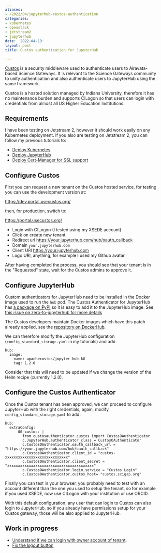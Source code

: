```yaml
---
aliases:
- /2022/04/jupyterhub-custos-authentication
categories:
- kubernetes
- openstack
- jetstream2
- jupyterhub
date: '2022-04-13'
layout: post
title: Custos authentication for JupyterHub

---
```


[Custos](https://airavata.apache.org/custos/) is a security middleware used to
authenticate users to Airavata-based Science Gateways.
It is relevant to the Science Gateways community to unify authentication and also
authenticate users to JupyterHub using the same framework.

Custos is a hosted solution managed by Indiana University, therefore it has no maintenance burden
and supports CILogon so that users can login with credentials from almost all US Higher Education
Institutions.

## Requirements

I have been testing on Jetstream 2, however it should work easily on any Kubernetes deployment.
If you also are testing on Jetstream 2, you can follow my previous tutorials to:

* [Deploy Kubernetes](https://zonca.dev/2022/03/kubernetes-jetstream2-kubespray.html)
* [Deploy JupyterHub](https://zonca.dev/2022/03/jetstream2-jupyterhub.html)
* [Deploy Cert-Manager for SSL support](https://zonca.dev/2020/03/setup-https-kubernetes-letsencrypt.html)

## Configure Custos

First you can request a new tenant on the Custos hosted service, for testing you can use the development version at:

<https://dev.portal.usecustos.org/>

then, for production, switch to:

<https://portal.usecustos.org/>

* Login with CILogon (I tested using my XSEDE account)
* Click on create new tenant
* Redirect url <https://your.jupyterhub.com/hub/oauth_callback>
* Domain `your.jupyterhub.com`
* Client URI <https://your.jupyterhub.com>
* Logo URI, anything, for example I used my Github avatar

After having completed the process, you should see that your tenant is in the "Requested" state,
wait for the Custos admins to approve it.

## Configure JupyterHub

Custom authenticators for JupyterHub need to be installed in the Docker image used to run the `hub` pod.
The Custos Authenticator for JupyterHub has [a package on PyPI](https://pypi.org/project/custos-jupyterhub-authenticator/) so it is easy to add it to the JupyterHub image.
See [this issue on zero-to-jupyterhub for more details](https://github.com/jupyterhub/zero-to-jupyterhub-k8s/issues/2265)

The Custos developers maintain Docker images which have this patch already applied, see the [repository on DockerHub]( https://hub.docker.com/r/apachecustos/jupyter-hub-k8/tags).

We can therefore modify the JupyterHub configuration (`config_standard_storage.yaml` in my tutorials) and add:

```
hub:
  image:
    name: apachecustos/jupyter-hub-k8
    tag: 1.2.0
```

Consider that this will need to be updated if we change the version of the Helm recipe (currently 1.2.0).

## Configure the Custos Authenticator

Once the Custos tenant has been approved, we can proceed to configure JupyterHub with the right credentials,
again, modify `config_standard_storage.yaml` to add:

```
hub:
  extraConfig:
      00-custos: |
        from custosauthenticator.custos import CustosOAuthenticator
        c.JupyterHub.authenticator_class = CustosOAuthenticator
        c.CustosOAuthenticator.oauth_callback_url = "https://your.jupyterhub.com/hub/oauth_callback"
        c.CustosOAuthenticator.client_id = "custos-xxxxxxxxxxxxxxxxxxxxxxxxxxxxx"
        c.CustosOAuthenticator.client_secret = "xxxxxxxxxxxxxxxxxxxxxxxxxxxxxxxxxxxxxxxx"
        c.CustosOAuthenticator.login_service = "Custos Login"
        c.CustosOAuthenticator.custos_host= "custos.scigap.org"
```

Finally you can test in your browser, you probably need to test with an account different than the one you used to setup the tenant, so for example if you used XSEDE, now use CILogon with your institution or use ORCID.

With this default configuration, any user that can login to Custos can also login to JupyterHub, so if you already have permissions setup for your Custos gateway, those will be also applied to JupyterHub.

## Work in progress

* [Understand if we can login with owner account of tenant](https://github.com/apache/airavata-custos/issues/265).
* [Fix the logout button](https://github.com/apache/airavata-custos/issues/264)
